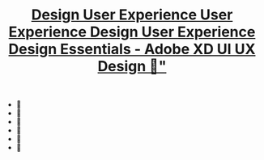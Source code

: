 <h1 align="center">
    <a href="https://www.udemy.com/course/ui-ux-web-design-using-adobe-xd/">
Design
User Experience
User Experience Design
User Experience Design Essentials - Adobe XD UI UX Design 🎯"</a>
</h1>
<br>

<ul>
    
        
<li> 🎯 </li>
<li> 🎯 </li>
<li> 🎯 </li>
<li> 🎯</li>
<li> 🎯</li>
<li> 🎯 </li>
</ul>
